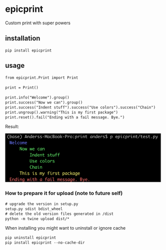 # epicprint
Custom print with super powers

## installation
```
pip install epicprint
```

## usage
```
from epicprint.Print import Print

print = Print()

print.info("Welcome").group()
print.success("Now we can").group()
print.success("Indent stuff").success("Use colors").success("Chain")
print.ungroup().warning("This is my first package")
print.reset().fail("Ending with a fail message. Bye.")
```
Result: 

<img src="epicprint.png">

### How to prepare it for upload (note to future self)
```
# upgrade the version in setup.py
setup.py sdist bdist_wheel
# delete the old version files generated in /dist
python -m twine upload dist/*
 ```
When installing you might want to uninstall or ignore cache
```
pip uninstall epicprint
pip install epicprint --no-cache-dir
```